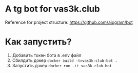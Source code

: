 # A tg bot for vas3k.club

Reference for project structure: https://github.com/aiogram/bot

# Как запустить?
1. Добавить токен бота в .env файл
2. Сбилдить докер `docker build -t=vas3k-club-bot .`
3. Запустить докер `docker run -it vas3k-club-bot`
